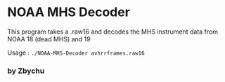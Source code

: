 # NOAA MHS Decoder

This program takes a .raw16 and decodes the MHS instrument data from NOAA 18 (dead MHS) and 19

Usage : `./NOAA-MHS-Decoder avhrrframes.raw16`

### by Zbychu
